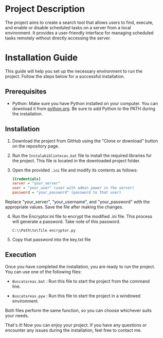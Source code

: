 # Project Description

The project aims to create a search tool that allows users to find, execute, and enable or disable scheduled tasks on a server from a local environment. It provides a user-friendly interface for managing scheduled tasks remotely without directly accessing the server.


# Installation Guide

This guide will help you set up the necessary environment to run the project. Follow the steps below for a successful installation.

## Prerequisites

- Python: Make sure you have Python installed on your computer. You can download it from [python.org](https://www.python.org). Be sure to add Python to the PATH during the installation.

## Installation

1. Download the project from GitHub using the "Clone or download" button on the repository page.

2. Run the `Instalabibliotecas.bat` file to install the required libraries for the project. This file is located in the downloaded project folder.

3. Open the provided `.ini` file and modify its contents as follows:

   ```ini
   [Credentials]
   server = "your_server"
   user = "your_user" (user with admin power in the server)
   password = "your_password" (password to that user)
   
   
  Replace "your_server", "your_username", and "your_password" with the appropriate values. Save the file after making the changes.
  

4. Run the Encryptor.ini file to encrypt the modified .ini file. This process will generate a password. Take note of this password.
   
   `C:\\Path\to\file encryptor.py`

6. Copy that password into the key.txt file 

## Execution

Once you have completed the installation, you are ready to run the project. You can use one of the following files:

- `Buscatareas.bat` : Run this file to start the project from the command line.

- `Buscatareas.pyw` : Run this file to start the project in a windowed environment.

Both files perform the same function, so you can choose whichever suits your needs.

That's it! Now you can enjoy your project. If you have any questions or encounter any issues during the installation, feel free to contact me.
